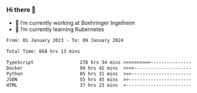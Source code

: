 ### Hi there 👋
- 🔭 I’m currently working at Boehringer Ingelheim
- 🌱 I’m currently learning Kubernetes

 
<!--START_SECTION:waka-->

```txt
From: 01 January 2023 - To: 09 January 2024

Total Time: 668 hrs 13 mins

TypeScript                 278 hrs 34 mins >>>>>>>>>>---------------   41.69 %
Docker                     94 hrs 42 mins  >>>>---------------------   14.17 %
Python                     85 hrs 31 mins  >>>----------------------   12.80 %
JSON                       55 hrs 45 mins  >>-----------------------   08.35 %
HTML                       37 hrs 23 mins  >------------------------   05.60 %
```

<!--END_SECTION:waka-->

 
